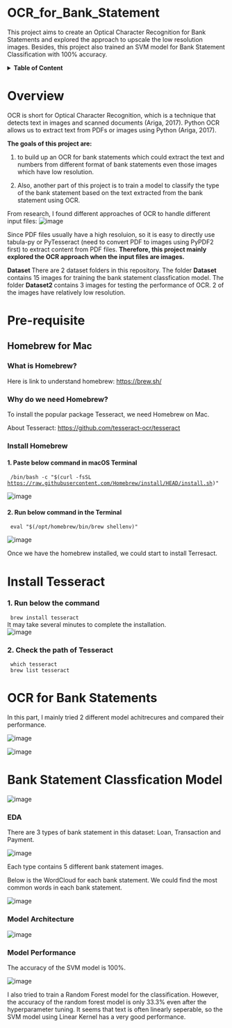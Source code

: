 # OCR_for_Bank_Statement
This project aims to create an Optical Character Recognition for Bank Statements and explored the approach to upscale the low resolution images. Besides, this project also trained an SVM model for Bank Statement Classification with 100% accuracy.  

<details>
  <summary><B>Table of Content</B></summary>
  
  1. Overview
  2. [Pre-requisite](#Pre-requisite)
  3. [Install Tesseract](#InstallTesseract)
  4. [OCR for Bank Statements](#OCRforBankStatements)
     * Model Architecture
     * Model Performance
  5. [Bank Statement Classfication Model](#BankStatementClassficationModel)
     * EDA
     * Model Architecture
     * Model Performance
  6. References

</details>

# Overview  
OCR is short for Optical Character Recognition, which is a technique that detects text in images and scanned documents (Ariga, 2017). Python OCR allows us to extract text from PDFs or images using Python (Ariga, 2017).   

<b>The goals of this project are: </B>

1. to build up an OCR for bank statements which could extract the text and numbers from different format of bank statements even those images which have low resolution. 

2. Also, another part of this project is to train a model to classify the type of the bank statement based on the text extracted from the bank statement using OCR.

From research, I found different approaches of OCR to handle different input files: 
![image](https://github.com/ScarlettQiu/OCR_for_Bank_Statement/assets/93269907/78374404-cb93-428a-a4e3-97648462e0e7)

Since PDF files usually have a high resoluion, so it is easy to directly use tabula-py or PyTesseract (need to convert PDF to images using PyPDF2 first) to extract content from PDF files. <b> Therefore, this project mainly explored the OCR approach when the input files are images.  </B>

<b> Dataset </b>
There are 2 dataset folders in this repository. The folder <b> Dataset </b> contains 15 images for training the bank statement classfication model. The folder <b> Dataset2 </b> contains 3 images for testing the performance of OCR. 2 of the images have relatively low resolution. 

# Pre-requisite  
## Homebrew for Mac  

### What is Homebrew?   
Here is link to understand homebrew: https://brew.sh/ 

### Why do we need Homebrew?  
To install the popular package Tesseract, we need Homebrew on Mac.  

About Tesseract: https://github.com/tesseract-ocr/tesseract

### Install Homebrew
#### 1. Paste below command in macOS Terminal  
<code> /bin/bash -c "$(curl -fsSL https://raw.githubusercontent.com/Homebrew/install/HEAD/install.sh)" </code>

![image](https://user-images.githubusercontent.com/93269907/232903664-eb341c8c-68fb-4289-a5df-6e540d939d39.png)

#### 2. Run below command in the Terminal  
<code> eval "$(/opt/homebrew/bin/brew shellenv)" </code>

![image](https://user-images.githubusercontent.com/93269907/232903939-ca466b60-a4d2-459b-b327-0b42845364f5.png)

Once we have the homebrew installed, we could start to install Terresact.  

# Install Tesseract  
### 1. Run below the command
<code> brew install tesseract </code>  
It may take several minutes to complete the installation.   
![image](https://user-images.githubusercontent.com/93269907/232904805-e74328b7-c444-43d5-bf8d-a7a5d719bdae.png)

### 2. Check the path of Tesseract
<code> which tesseract </code>  
<code> brew list tesseract </code>

# OCR for Bank Statements
In this part, I mainly tried 2 different model achitrecures and compared their performance. 

![image](https://github.com/ScarlettQiu/OCR_for_Bank_Statement/assets/93269907/186440fc-49fc-4934-9a08-98959ec36f97)

![image](https://github.com/ScarlettQiu/OCR_for_Bank_Statement/assets/93269907/d032df54-8318-49e9-a3e1-a1b391b878f3)


# Bank Statement Classfication Model

![image](https://github.com/ScarlettQiu/OCR_for_Bank_Statement/assets/93269907/2a72d9be-217d-4ca1-b1e8-eed169555773)

### EDA  
There are 3 types of bank statement in this dataset: Loan, Transaction and Payment.

![image](https://github.com/ScarlettQiu/OCR_for_Bank_Statement/assets/93269907/b5444ba7-04a5-4d00-a058-935949e10f49)


Each type contains 5 different bank statement images. 

Below is the WordCloud for each bank statement. We could find the most common words in each bank statement.   

![image](https://github.com/ScarlettQiu/OCR_for_Bank_Statement/assets/93269907/5d76fcd0-6abf-4d4d-9aa1-081005b1bf2c)

### Model Architecture   
![image](https://github.com/ScarlettQiu/OCR_for_Bank_Statement/assets/93269907/7406498d-6f78-4ed5-abd5-73bb074faf19)


### Model Performance
The accuracy of the SVM model is 100%.  

![image](https://github.com/ScarlettQiu/OCR_for_Bank_Statement/assets/93269907/17cd94c0-0668-4fdc-b1ff-a6c57be96c28)

I also tried to train a Random Forest model for the classification. However, the accuracy of the random forest model is only 33.3% even after the hyperparameter tuning. 
It seems that text is often linearly seperable, so the SVM model using Linear Kernel has a very good performance. 
